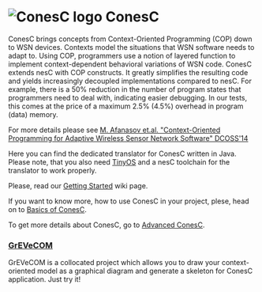 # ![ConesC logo](https://raw.githubusercontent.com/muxanasov/ConesC/master/ConesC.png) ConesC


ConesC brings concepts from Context-Oriented Programming (COP) down to WSN devices. Contexts model the situations that WSN software needs to adapt to. Using COP, programmers use a notion of layered function to implement context-dependent behavioral variations of WSN code. ConesC extends nesC with COP constructs. It greatly simplifies the resulting code and yields increasingly decoupled implementations compared to nesC. For example, there is a 50% reduction in the number of program states that programmers need to deal with, indicating easier debugging. In our tests, this comes at the price of a maximum 2.5% (4.5%) overhead in program (data) memory.

For more details please see [M. Afanasov et.al. "Context-Oriented Programming for Adaptive Wireless Sensor Network Software" DCOSS'14](https://www.sics.se/~luca/papers/afanasov14context.pdf)

Here you can find the dedicated translator for ConesC written in Java. Please note, that you also need [TinyOS](http://www.tinyos.net/) and a nesC toolchain for the translator to work properly.

Please, read our [Getting Started](https://github.com/muxanasov/ConesC/wiki/Getting-Started) wiki page.

If you want to know more, how to use ConesC in your project, plese, head on to [Basics of ConesC](https://github.com/muxanasov/ConesC/wiki/Basics-of-ConesC).

To get more details about ConesC, go to [Advanced ConesC](https://github.com/muxanasov/ConesC/wiki/Advanced-ConesC).

### [GrEVeCOM](https://github.com/muxanasov/GrEVeCOM)
GrEVeCOM is a collocated project which allows you to draw your context-oriented model as a graphical diagram and generate a skeleton for ConesC application. Just try it!
